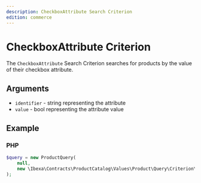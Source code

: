 ```yaml
---
description: CheckboxAttribute Search Criterion
edition: commerce
---
```


# CheckboxAttribute Criterion

The `CheckboxAttribute` Search Criterion searches for products by the value of their checkbox attribute.

## Arguments

- `identifier` - string representing the attribute
- `value` - bool representing the attribute value

## Example

### PHP

``` php
$query = new ProductQuery(
    null,
    new \Ibexa\Contracts\ProductCatalog\Values\Product\Query\Criterion\CheckboxAttribute('automatic', true)
);
```

